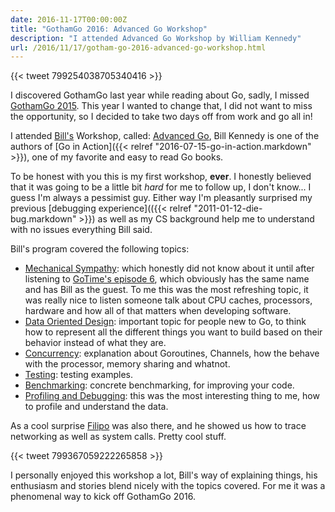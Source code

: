 ```yaml
---
date: 2016-11-17T00:00:00Z
title: "GothamGo 2016: Advanced Go Workshop"
description: "I attended Advanced Go Workshop by William Kennedy"
url: /2016/11/17/gotham-go-2016-advanced-go-workshop.html
---
```


{{< tweet 799254038705340416 >}}

I discovered GothamGo last year while reading about Go, sadly, I missed [GothamGo 2015](https://www.youtube.com/playlist?list=PLeGxIOPLk9ELh9tsPZMzau6CzMjfMzp9-). This year I wanted to change that, I did not want to miss the opportunity, so I decided to take two days off from work and go all in!

I attended [Bill's](https://www.goinggo.net/) Workshop, called: [Advanced Go](https://www.ardanlabs.com/advanced-ultimate-go), Bill Kennedy is one of the authors of [Go in Action]({{< relref "2016-07-15-go-in-action.markdown" >}}), one of my favorite and easy to read Go books.

To be honest with you this is my first workshop, **ever**. I honestly believed that it was going to be a little bit _hard_ for me to follow up, I don't know... I guess I'm always a pessimist guy. Either way I'm pleasantly surprised my previous [debugging experience](({{< relref "2011-01-12-die-bug.markdown" >}}) as well as my CS background help me to understand with no issues everything Bill said.

Bill's program covered the following topics:

* [Mechanical Sympathy](https://www.youtube.com/watch?v=MC1EKLQ2Wmg): which honestly did not know about it until after listening to [GoTime's episode 6](https://changelog.com/gotime/6), which obviously has the same name and has Bill as the guest. To me this was the most refreshing topic, it was really nice to listen someone talk about CPU caches, processors, hardware and how all of that matters when developing software.
* [Data Oriented Design](https://github.com/ardanlabs/gotraining/tree/master/topics/api/composition): important topic for people new to Go, to think how to represent all the different things you want to build based on their behavior instead of what they are.
* [Concurrency](https://github.com/ardanlabs/gotraining/tree/master/topics/concurrency): explanation about Goroutines, Channels, how the behave with the processor, memory sharing and whatnot.
* [Testing](https://github.com/ardanlabs/gotraining/tree/master/topics/testing): testing examples.
* [Benchmarking](https://github.com/ardanlabs/gotraining/tree/master/topics/testing/benchmarks): concrete benchmarking, for improving your code.
* [Profiling and Debugging](https://github.com/ardanlabs/gotraining/tree/master/topics/profiling): this was the most interesting thing to me, how to profile and understand the data.

As a cool surprise [Filipo](https://twitter.com/FiloSottile) was also there, and he showed us how to trace networking as well as system calls. Pretty cool stuff.

{{< tweet 799367059222265858 >}}

I personally enjoyed this workshop a lot, Bill's way of explaining things, his enthusiasm and stories blend nicely with the topics covered. For me it was a phenomenal way to kick off GothamGo 2016.
